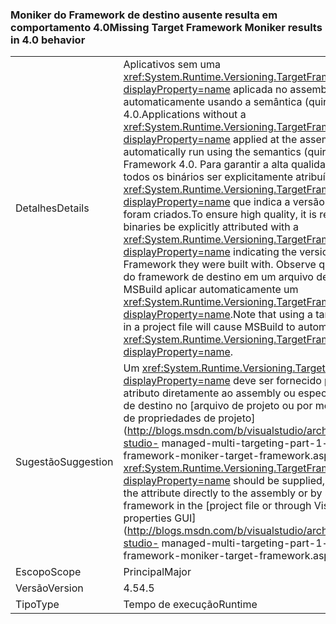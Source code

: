 ### <a name="missing-target-framework-moniker-results-in-40-behavior"></a><span data-ttu-id="6cf03-101">Moniker do Framework de destino ausente resulta em comportamento 4.0</span><span class="sxs-lookup"><span data-stu-id="6cf03-101">Missing Target Framework Moniker results in 4.0 behavior</span></span>

|   |   |
|---|---|
|<span data-ttu-id="6cf03-102">Detalhes</span><span class="sxs-lookup"><span data-stu-id="6cf03-102">Details</span></span>|<span data-ttu-id="6cf03-103">Aplicativos sem uma <xref:System.Runtime.Versioning.TargetFrameworkAttribute?displayProperty=name> aplicada no assembly nível executará automaticamente usando a semântica (quirks) do .NET Framework 4.0.</span><span class="sxs-lookup"><span data-stu-id="6cf03-103">Applications without a <xref:System.Runtime.Versioning.TargetFrameworkAttribute?displayProperty=name> applied at the assembly level will automatically run using the semantics (quirks) of the .NET Framework 4.0.</span></span> <span data-ttu-id="6cf03-104">Para garantir a alta qualidade, recomenda-se que todos os binários ser explicitamente atribuído com um <xref:System.Runtime.Versioning.TargetFrameworkAttribute?displayProperty=name> que indica a versão do .NET Framework que foram criados.</span><span class="sxs-lookup"><span data-stu-id="6cf03-104">To ensure high quality, it is recommended that all binaries be explicitly attributed with a <xref:System.Runtime.Versioning.TargetFrameworkAttribute?displayProperty=name> indicating the version of the .NET Framework they were built with.</span></span> <span data-ttu-id="6cf03-105">Observe que usando um moniker do framework de destino em um arquivo de projeto fará com que o MSBuild aplicar automaticamente um <xref:System.Runtime.Versioning.TargetFrameworkAttribute?displayProperty=name>.</span><span class="sxs-lookup"><span data-stu-id="6cf03-105">Note that using a target framework moniker in a project file will cause MSBuild to automatically apply a <xref:System.Runtime.Versioning.TargetFrameworkAttribute?displayProperty=name>.</span></span>|
|<span data-ttu-id="6cf03-106">Sugestão</span><span class="sxs-lookup"><span data-stu-id="6cf03-106">Suggestion</span></span>|<span data-ttu-id="6cf03-107">Um <xref:System.Runtime.Versioning.TargetFrameworkAttribute?displayProperty=name> deve ser fornecido por meio de adicionar o atributo diretamente ao assembly ou especificando uma estrutura de destino no [arquivo de projeto ou por meio do Visual Studio GUI de propriedades de projeto](http://blogs.msdn.com/b/visualstudio/archive/2010/05/19/visual-studio- managed-multi-targeting-part-1-concepts-target-framework-moniker-target-framework.aspx).</span><span class="sxs-lookup"><span data-stu-id="6cf03-107">A <xref:System.Runtime.Versioning.TargetFrameworkAttribute?displayProperty=name> should be supplied, either through adding the attribute directly to the assembly or by specifying a target framework in the [project file or through Visual Studio's project properties GUI](http://blogs.msdn.com/b/visualstudio/archive/2010/05/19/visual-studio- managed-multi-targeting-part-1-concepts-target-framework-moniker-target-framework.aspx).</span></span>|
|<span data-ttu-id="6cf03-108">Escopo</span><span class="sxs-lookup"><span data-stu-id="6cf03-108">Scope</span></span>|<span data-ttu-id="6cf03-109">Principal</span><span class="sxs-lookup"><span data-stu-id="6cf03-109">Major</span></span>|
|<span data-ttu-id="6cf03-110">Versão</span><span class="sxs-lookup"><span data-stu-id="6cf03-110">Version</span></span>|<span data-ttu-id="6cf03-111">4.5</span><span class="sxs-lookup"><span data-stu-id="6cf03-111">4.5</span></span>|
|<span data-ttu-id="6cf03-112">Tipo</span><span class="sxs-lookup"><span data-stu-id="6cf03-112">Type</span></span>|<span data-ttu-id="6cf03-113">Tempo de execução</span><span class="sxs-lookup"><span data-stu-id="6cf03-113">Runtime</span></span>|

